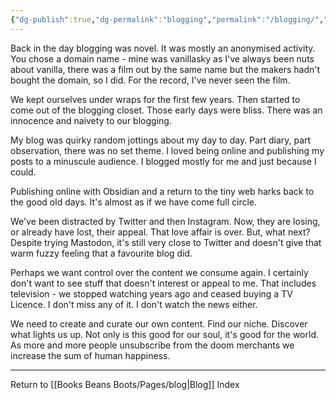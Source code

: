 ```yaml
---
{"dg-publish":true,"dg-permalink":"blogging","permalink":"/blogging/","dgHomeLink":true,"dgPassFrontmatter":false}
---
```



Back in the day blogging was novel. It was mostly an anonymised activity. You chose a domain name - mine was vanillasky as I've always been nuts about vanilla, there was a film out by the same name but the makers hadn't bought the domain, so I did. For the record, I've never seen the film. 

We kept ourselves under wraps for the first few years. Then started to come out of the blogging closet. Those early days were bliss. There was an innocence and naivety to our blogging. 

My blog was quirky random jottings about my day to day. Part diary, part observation, there was no set theme. I loved being online and publishing my posts to a minuscule audience. I blogged mostly for me and just because I could. 

Publishing online with Obsidian and a return to the tiny web harks back to the good old days. It's almost as if we have come full circle. 

We've been distracted by Twitter and then Instagram. Now, they are losing, or already have lost, their appeal. That love affair is over. But, what next? Despite trying Mastodon, it's still very close to Twitter and doesn't give that warm fuzzy feeling that a favourite blog did. 

Perhaps we want control over the content we consume again. I certainly don't want to see stuff that doesn't interest or appeal to me. That includes television - we stopped watching years ago and ceased buying a TV Licence. I don't miss any of it. I don't watch the news either. 

We need to create and curate our own content. Find our niche. Discover what lights us up. Not only is this good for our soul, it's good for the world. As more and more people unsubscribe from the doom merchants we increase the sum of human happiness. 

---

Return to [[Books Beans Boots/Pages/blog|Blog]] Index

